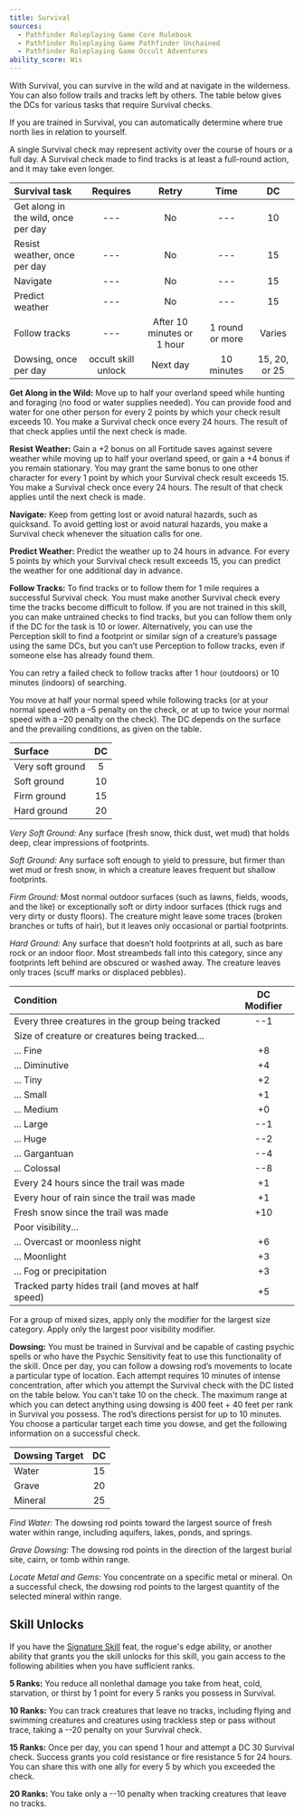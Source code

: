 ```yaml
---
title: Survival
sources:
  - Pathfinder Roleplaying Game Core Rulebook
  - Pathfinder Roleplaying Game Pathfinder Unchained
  - Pathfinder Roleplaying Game Occult Adventures
ability_score: Wis
---
```


With Survival, you can survive in the wild and at navigate in the wilderness. You can also follow trails and tracks left by others. The table below gives the DCs for various tasks that require Survival checks.

If you are trained in Survival, you can automatically determine where true north lies in relation to yourself.

A single Survival check may represent activity over the course of hours or a full day. A Survival check made to find tracks is at least a full-round action, and it may take even longer.

| Survival task                       |      Requires       |           Retry            |      Time       |      DC       |
|:------------------------------------|:-------------------:|:--------------------------:|:---------------:|:-------------:|
| Get along in the wild, once per day |         ---         |             No             |       ---       |      10       |
| Resist weather, once per day        |         ---         |             No             |       ---       |      15       |
| Navigate                            |         ---         |             No             |       ---       |      15       |
| Predict weather                     |         ---         |             No             |       ---       |      15       |
| Follow tracks                       |         ---         | After 10 minutes or 1 hour | 1 round or more |    Varies     |
| Dowsing, once per day               | occult skill unlock |          Next day          |   10 minutes    | 15, 20, or 25 |

**Get Along in the Wild:** Move up to half your overland speed while hunting and foraging (no food or water supplies needed). You can provide food and water for one other person for every 2 points by which your check result exceeds 10. You make a Survival check once every 24 hours. The result of that check applies until the next check is made.

**Resist Weather:** Gain a +2 bonus on all Fortitude saves against severe weather while moving up to half your overland speed, or gain a +4 bonus if you remain stationary. You may grant the same bonus to one other character for every 1 point by which your Survival check result exceeds 15. You make a Survival check once every 24 hours. The result of that check applies until the next check is made.

**Navigate:** Keep from getting lost or avoid natural hazards, such as quicksand. To avoid getting lost or avoid natural hazards, you make a Survival check whenever the situation calls for one.

**Predict Weather:** Predict the weather up to 24 hours in advance. For every 5 points by which your Survival check result exceeds 15, you can predict the weather for one additional day in advance.

**Follow Tracks:** To find tracks or to follow them for 1 mile requires a successful Survival check. You must make another Survival check every time the tracks become difficult to follow. If you are not trained in this skill, you can make untrained checks to find tracks, but you can follow them only if the DC for the task is 10 or lower. Alternatively, you can use the Perception skill to find a footprint or similar sign of a creature’s passage using the same DCs, but you can’t use Perception to follow tracks, even if someone else has already found them.

You can retry a failed check to follow tracks after 1 hour (outdoors) or 10 minutes (indoors) of searching.

You move at half your normal speed while following tracks (or at your normal speed with a –5 penalty on the check, or at up to twice your normal speed with a –20 penalty on the check). The DC depends on the surface and the prevailing conditions, as given on the table.

| Surface          | DC |
|:-----------------|:--:|
| Very soft ground | 5  |
| Soft ground      | 10 |
| Firm ground      | 15 |
| Hard ground      | 20 |

*Very Soft Ground:* Any surface (fresh snow, thick dust, wet mud) that holds deep, clear impressions of footprints.

*Soft Ground:* Any surface soft enough to yield to pressure, but firmer than wet mud or fresh snow, in which a creature leaves frequent but shallow footprints.

*Firm Ground:* Most normal outdoor surfaces (such as lawns, fields, woods, and the like) or exceptionally soft or dirty indoor surfaces (thick rugs and very dirty or dusty floors). The creature might leave some traces (broken branches or tufts of hair), but it leaves only occasional or partial footprints.

*Hard Ground:* Any surface that doesn’t hold footprints at all, such as bare rock or an indoor floor. Most streambeds fall into this category, since any footprints left behind are obscured or washed away. The creature leaves only traces (scuff marks or displaced pebbles).

| Condition                                           | DC Modifier |
|:----------------------------------------------------|:-----------:|
| Every three creatures in the group being tracked    |     --1     |
| Size of creature or creatures being tracked...      |             |
| ... Fine                                            |     +8      |
| ... Diminutive                                      |     +4      |
| ... Tiny                                            |     +2      |
| ... Small                                           |     +1      |
| ... Medium                                          |     +0      |
| ... Large                                           |     --1     |
| ... Huge                                            |     --2     |
| ... Gargantuan                                      |     --4     |
| ... Colossal                                        |     --8     |
| Every 24 hours since the trail was made             |     +1      |
| Every hour of rain since the trail was made         |     +1      |
| Fresh snow since the trail was made                 |     +10     |
| Poor visibility...                                  |             |
| ... Overcast or moonless night                      |     +6      |
| ... Moonlight                                       |     +3      |
| ... Fog or precipitation                            |     +3      |
| Tracked party hides trail (and moves at half speed) |     +5      |

For a group of mixed sizes, apply only the modifier for the largest size category. Apply only the largest poor visibility modifier.

**Dowsing:** You must be trained in Survival and be capable of casting psychic spells or who have the Psychic Sensitivity feat to use this functionality of the skill. Once per day, you can follow a dowsing rod’s movements to locate a particular type of location. Each attempt requires 10 minutes of intense concentration, after which you attempt the Survival check with the DC listed on the table below. You can't take 10 on the check. The maximum range at which you can detect anything using dowsing is 400 feet + 40 feet per rank in Survival you possess. The rod’s directions persist for up to 10 minutes. You choose a particular target each time you dowse, and get the following information on a successful check.

| Dowsing Target | DC |
|:---------------|:--:|
| Water          | 15 |
| Grave          | 20 |
| Mineral        | 25 |

*Find Water:* The dowsing rod points toward the largest source of fresh water within range, including aquifers, lakes, ponds, and springs.

*Grave Dowsing:* The dowsing rod points in the direction of the largest burial site, cairn, or tomb within range.

*Locate Metal and Gems:* You concentrate on a specific metal or mineral. On a successful check, the dowsing rod points to the largest quantity of the selected mineral within range.

## Skill Unlocks

If you have the [Signature Skill](/feats/signature-skill/) feat, the rogue's edge ability, or another ability that grants you the skill unlocks for this skill, you gain access to the following abilities when you have sufficient ranks.

**5 Ranks:** You reduce all nonlethal damage you take from heat, cold, starvation, or thirst by 1 point for every 5 ranks you possess in Survival.

**10 Ranks:** You can track creatures that leave no tracks, including flying and swimming creatures and creatures using trackless step or pass without trace, taking a --20 penalty on your Survival check.

**15 Ranks:** Once per day, you can spend 1 hour and attempt a DC 30 Survival check. Success grants you cold resistance or fire resistance 5 for 24 hours. You can share this with one ally for every 5 by which you exceeded the check.

**20 Ranks:** You take only a --10 penalty when tracking creatures that leave no tracks.
